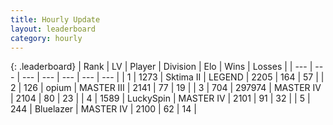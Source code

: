 ```yaml
---
title: Hourly Update
layout: leaderboard
category: hourly
---
```


{: .leaderboard}
| Rank | LV | Player | Division | Elo | Wins | Losses |
| --- | --- | --- | --- | --- | --- | --- |
| <span data-change="0">1</span> | 1273 | <span title="ID: 402846">Sktima II</span> | LEGEND | <span data-change="0">2205</span> | <span data-change="0">164</span> | <span data-change="0">57</span> |
| <span data-change="0">2</span> | 126 | <span title="ID: 750033">opium</span> | MASTER III | <span data-change="4">2141</span> | <span data-change="1">77</span> | <span data-change="0">19</span> |
| <span data-change="0">3</span> | 704 | <span title="ID: 544038">297974</span> | MASTER IV | <span data-change="0">2104</span> | <span data-change="0">80</span> | <span data-change="0">23</span> |
| <span data-change="0">4</span> | 1589 | <span title="ID: 498412">LuckySpin</span> | MASTER IV | <span data-change="0">2101</span> | <span data-change="0">91</span> | <span data-change="0">32</span> |
| <span data-change="0">5</span> | 244 | <span title="ID: 221994">Bluelazer</span> | MASTER IV | <span data-change="0">2100</span> | <span data-change="0">62</span> | <span data-change="0">14</span> |